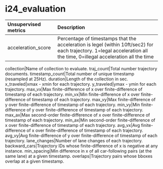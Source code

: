 # i24_evaluation

Unsupervised metrics|Description
:---|:---
acceleration_score|Percentage of timestamps that the acceleration is legel (within 10ft/sec2) for each trajectory. 1=legal acceleration all the time, 0=illegal acceleration all the time

collection|Name of collection to evaluate.
traj_count|Total number trajectory documents.
timestamp_count|Total number of unique timestamp (resampled at 25Hz).
duration|Length of the collection in sec.
x_traveled|xmax - xmin for each trajectory.
y_traveled|ymax - ymin for each trajectory.
max_vx|Max finite-difference of x over finite-difference of timestamp of each trajectory.
min_vx|Min finite-difference of x over finite-difference of timestamp of each trajectory.
max_vy|Max finite-difference of y over finite-difference of timestamp of each trajectory.
min_vy|Min finite-difference of y over finite-difference of timestamp of each trajectory.
max_ax|Max second-order finite-difference of x over finite-difference of timestamp of each trajectory.
min_ax|Min second-order finite-difference of x over finite-difference of timestamp of each trajectory.
avg_vx|Avg finite-difference of x over finite-difference of timestamp of each trajectory.
avg_vy|Avg finite-difference of y over finite-difference of timestamp of each trajectory.
lane_changes|Number of lane changes of each trajectory.
backward_cars|Trajectory IDs whose finite-difference of x is negative at any instance.
min_spacing|Min difference in x of all car-following pairs (at the same lane) at a given timestamp.
overlaps|Trajectory pairs whose bboxes overlap at a given timestamp.

